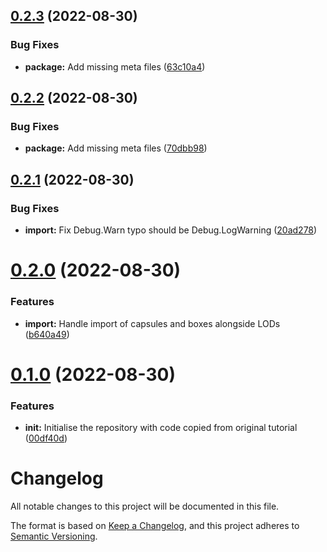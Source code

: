 ## [0.2.3](https://github.com/oparaskos/unity-fbx-collider-importer/compare/v0.2.2...v0.2.3) (2022-08-30)


### Bug Fixes

* **package:** Add missing meta files ([63c10a4](https://github.com/oparaskos/unity-fbx-collider-importer/commit/63c10a4d0f06921962766180c89f088b3c1ba5fe))

## [0.2.2](https://github.com/oparaskos/unity-fbx-collider-importer/compare/v0.2.1...v0.2.2) (2022-08-30)


### Bug Fixes

* **package:** Add missing meta files ([70dbb98](https://github.com/oparaskos/unity-fbx-collider-importer/commit/70dbb98465539122ee8b8a62dfedb0c50915d3b3))

## [0.2.1](https://github.com/oparaskos/unity-fbx-collider-importer/compare/v0.2.0...v0.2.1) (2022-08-30)


### Bug Fixes

* **import:** Fix Debug.Warn typo should be Debug.LogWarning ([20ad278](https://github.com/oparaskos/unity-fbx-collider-importer/commit/20ad2783196d7f50b04690d0fd524d6c25618e1e))

# [0.2.0](https://github.com/oparaskos/unity-fbx-collider-importer/compare/v0.1.0...v0.2.0) (2022-08-30)


### Features

* **import:** Handle import of capsules and boxes alongside LODs ([b640a49](https://github.com/oparaskos/unity-fbx-collider-importer/commit/b640a49ac455dc294042b83500dc2285a27ac233))

# [0.1.0](https://github.com/oparaskos/unity-fbx-collider-importer/compare/v0.0.1...v0.1.0) (2022-08-30)


### Features

* **init:** Initialise the repository with code copied from original tutorial ([00df40d](https://github.com/oparaskos/unity-fbx-collider-importer/commit/00df40dd4fb53b0ff64aec8bcd77b83abd25c510))

# Changelog
All notable changes to this project will be documented in this file.

The format is based on [Keep a Changelog](https://keepachangelog.com/en/1.0.0/),
and this project adheres to [Semantic Versioning](https://semver.org/spec/v2.0.0.html).
